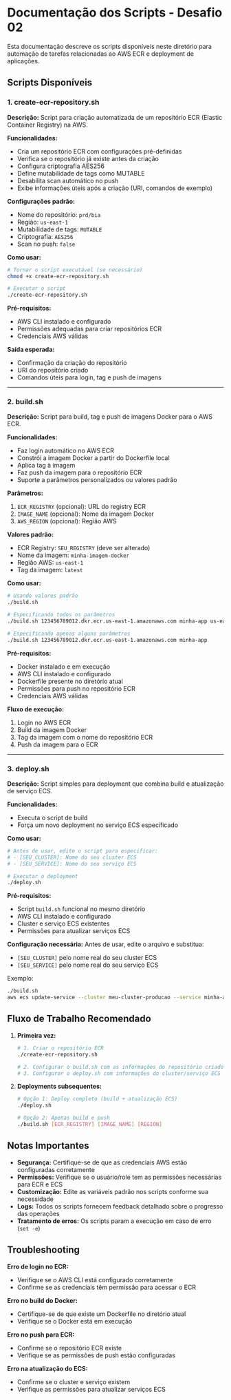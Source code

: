 # Documentação dos Scripts - Desafio 02

Esta documentação descreve os scripts disponíveis neste diretório para automação de tarefas relacionadas ao AWS ECR e deployment de aplicações.

## Scripts Disponíveis

### 1. create-ecr-repository.sh

**Descrição:** Script para criação automatizada de um repositório ECR (Elastic Container Registry) na AWS.

**Funcionalidades:**
- Cria um repositório ECR com configurações pré-definidas
- Verifica se o repositório já existe antes da criação
- Configura criptografia AES256
- Define mutabilidade de tags como MUTABLE
- Desabilita scan automático no push
- Exibe informações úteis após a criação (URI, comandos de exemplo)

**Configurações padrão:**
- Nome do repositório: `prd/bia`
- Região: `us-east-1`
- Mutabilidade de tags: `MUTABLE`
- Criptografia: `AES256`
- Scan no push: `false`

**Como usar:**
```bash
# Tornar o script executável (se necessário)
chmod +x create-ecr-repository.sh

# Executar o script
./create-ecr-repository.sh
```

**Pré-requisitos:**
- AWS CLI instalado e configurado
- Permissões adequadas para criar repositórios ECR
- Credenciais AWS válidas

**Saída esperada:**
- Confirmação da criação do repositório
- URI do repositório criado
- Comandos úteis para login, tag e push de imagens

---

### 2. build.sh

**Descrição:** Script para build, tag e push de imagens Docker para o AWS ECR.

**Funcionalidades:**
- Faz login automático no AWS ECR
- Constrói a imagem Docker a partir do Dockerfile local
- Aplica tag à imagem
- Faz push da imagem para o repositório ECR
- Suporte a parâmetros personalizados ou valores padrão

**Parâmetros:**
1. `ECR_REGISTRY` (opcional): URL do registry ECR
2. `IMAGE_NAME` (opcional): Nome da imagem Docker
3. `AWS_REGION` (opcional): Região AWS

**Valores padrão:**
- ECR Registry: `SEU_REGISTRY` (deve ser alterado)
- Nome da imagem: `minha-imagem-docker`
- Região AWS: `us-east-1`
- Tag da imagem: `latest`

**Como usar:**

```bash
# Usando valores padrão
./build.sh

# Especificando todos os parâmetros
./build.sh 123456789012.dkr.ecr.us-east-1.amazonaws.com minha-app us-east-1

# Especificando apenas alguns parâmetros
./build.sh 123456789012.dkr.ecr.us-east-1.amazonaws.com minha-app
```

**Pré-requisitos:**
- Docker instalado e em execução
- AWS CLI instalado e configurado
- Dockerfile presente no diretório atual
- Permissões para push no repositório ECR
- Credenciais AWS válidas

**Fluxo de execução:**
1. Login no AWS ECR
2. Build da imagem Docker
3. Tag da imagem com o nome do repositório ECR
4. Push da imagem para o ECR

---

### 3. deploy.sh

**Descrição:** Script simples para deployment que combina build e atualização de serviço ECS.

**Funcionalidades:**
- Executa o script de build
- Força um novo deployment no serviço ECS especificado

**Como usar:**

```bash
# Antes de usar, edite o script para especificar:
# - [SEU_CLUSTER]: Nome do seu cluster ECS
# - [SEU_SERVICE]: Nome do seu serviço ECS

# Executar o deployment
./deploy.sh
```

**Pré-requisitos:**
- Script `build.sh` funcional no mesmo diretório
- AWS CLI instalado e configurado
- Cluster e serviço ECS existentes
- Permissões para atualizar serviços ECS

**Configuração necessária:**
Antes de usar, edite o arquivo e substitua:
- `[SEU_CLUSTER]` pelo nome real do seu cluster ECS
- `[SEU_SERVICE]` pelo nome real do seu serviço ECS

Exemplo:
```bash
./build.sh
aws ecs update-service --cluster meu-cluster-producao --service minha-aplicacao --force-new-deployment
```

## Fluxo de Trabalho Recomendado

1. **Primeira vez:**
   ```bash
   # 1. Criar o repositório ECR
   ./create-ecr-repository.sh
   
   # 2. Configurar o build.sh com as informações do repositório criado
   # 3. Configurar o deploy.sh com informações do cluster/serviço ECS
   ```

2. **Deployments subsequentes:**
   ```bash
   # Opção 1: Deploy completo (build + atualização ECS)
   ./deploy.sh
   
   # Opção 2: Apenas build e push
   ./build.sh [ECR_REGISTRY] [IMAGE_NAME] [REGION]
   ```

## Notas Importantes

- **Segurança:** Certifique-se de que as credenciais AWS estão configuradas corretamente
- **Permissões:** Verifique se o usuário/role tem as permissões necessárias para ECR e ECS
- **Customização:** Edite as variáveis padrão nos scripts conforme sua necessidade
- **Logs:** Todos os scripts fornecem feedback detalhado sobre o progresso das operações
- **Tratamento de erros:** Os scripts param a execução em caso de erro (`set -e`)

## Troubleshooting

**Erro de login no ECR:**
- Verifique se o AWS CLI está configurado corretamente
- Confirme se as credenciais têm permissão para acessar o ECR

**Erro no build do Docker:**
- Certifique-se de que existe um Dockerfile no diretório atual
- Verifique se o Docker está em execução

**Erro no push para ECR:**
- Confirme se o repositório ECR existe
- Verifique se as permissões de push estão configuradas

**Erro na atualização do ECS:**
- Confirme se o cluster e serviço existem
- Verifique as permissões para atualizar serviços ECS
